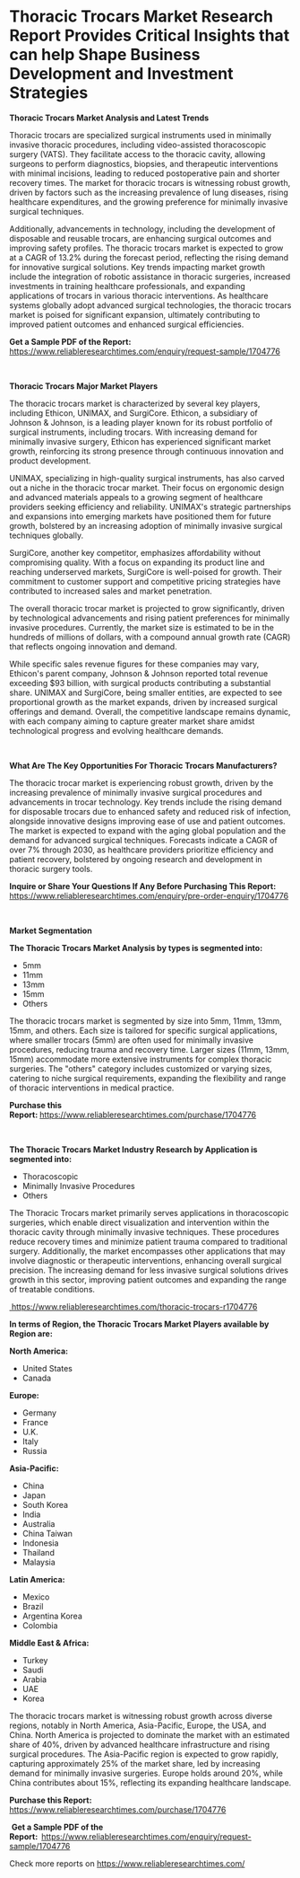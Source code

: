 <p><h1>Thoracic Trocars Market Research Report Provides Critical Insights that can help Shape Business Development and Investment Strategies</h1></p><p><strong>Thoracic Trocars Market Analysis and Latest Trends</strong></p>
<p><p>Thoracic trocars are specialized surgical instruments used in minimally invasive thoracic procedures, including video-assisted thoracoscopic surgery (VATS). They facilitate access to the thoracic cavity, allowing surgeons to perform diagnostics, biopsies, and therapeutic interventions with minimal incisions, leading to reduced postoperative pain and shorter recovery times. The market for thoracic trocars is witnessing robust growth, driven by factors such as the increasing prevalence of lung diseases, rising healthcare expenditures, and the growing preference for minimally invasive surgical techniques.</p><p>Additionally, advancements in technology, including the development of disposable and reusable trocars, are enhancing surgical outcomes and improving safety profiles. The thoracic trocars market is expected to grow at a CAGR of 13.2% during the forecast period, reflecting the rising demand for innovative surgical solutions. Key trends impacting market growth include the integration of robotic assistance in thoracic surgeries, increased investments in training healthcare professionals, and expanding applications of trocars in various thoracic interventions. As healthcare systems globally adopt advanced surgical technologies, the thoracic trocars market is poised for significant expansion, ultimately contributing to improved patient outcomes and enhanced surgical efficiencies.</p></p>
<p><strong>Get a Sample PDF of the Report:&nbsp;</strong> <a href="https://www.reliableresearchtimes.com/enquiry/request-sample/1704776?utm_campaign=1558&utm_medium=2&utm_source=Github&utm_content=ia&utm_term=09012025&utm_id=thoracic-trocars">https://www.reliableresearchtimes.com/enquiry/request-sample/1704776</a></p>
<p>&nbsp;</p>
<p><strong>Thoracic Trocars Major Market Players</strong></p>
<p><p>The thoracic trocars market is characterized by several key players, including Ethicon, UNIMAX, and SurgiCore. Ethicon, a subsidiary of Johnson & Johnson, is a leading player known for its robust portfolio of surgical instruments, including trocars. With increasing demand for minimally invasive surgery, Ethicon has experienced significant market growth, reinforcing its strong presence through continuous innovation and product development.</p><p>UNIMAX, specializing in high-quality surgical instruments, has also carved out a niche in the thoracic trocar market. Their focus on ergonomic design and advanced materials appeals to a growing segment of healthcare providers seeking efficiency and reliability. UNIMAX's strategic partnerships and expansions into emerging markets have positioned them for future growth, bolstered by an increasing adoption of minimally invasive surgical techniques globally.</p><p>SurgiCore, another key competitor, emphasizes affordability without compromising quality. With a focus on expanding its product line and reaching underserved markets, SurgiCore is well-poised for growth. Their commitment to customer support and competitive pricing strategies have contributed to increased sales and market penetration.</p><p>The overall thoracic trocar market is projected to grow significantly, driven by technological advancements and rising patient preferences for minimally invasive procedures. Currently, the market size is estimated to be in the hundreds of millions of dollars, with a compound annual growth rate (CAGR) that reflects ongoing innovation and demand.</p><p>While specific sales revenue figures for these companies may vary, Ethicon's parent company, Johnson & Johnson reported total revenue exceeding $93 billion, with surgical products contributing a substantial share. UNIMAX and SurgiCore, being smaller entities, are expected to see proportional growth as the market expands, driven by increased surgical offerings and demand. Overall, the competitive landscape remains dynamic, with each company aiming to capture greater market share amidst technological progress and evolving healthcare demands.</p></p>
<p>&nbsp;</p>
<p><strong>What Are The Key Opportunities For Thoracic Trocars Manufacturers?</strong></p>
<p><p>The thoracic trocar market is experiencing robust growth, driven by the increasing prevalence of minimally invasive surgical procedures and advancements in trocar technology. Key trends include the rising demand for disposable trocars due to enhanced safety and reduced risk of infection, alongside innovative designs improving ease of use and patient outcomes. The market is expected to expand with the aging global population and the demand for advanced surgical techniques. Forecasts indicate a CAGR of over 7% through 2030, as healthcare providers prioritize efficiency and patient recovery, bolstered by ongoing research and development in thoracic surgery tools.</p></p>
<p><strong>Inquire or Share Your Questions If Any Before Purchasing This Report:</strong> <a href="https://www.reliableresearchtimes.com/enquiry/pre-order-enquiry/1704776?utm_campaign=1558&utm_medium=2&utm_source=Github&utm_content=ia&utm_term=09012025&utm_id=thoracic-trocars">https://www.reliableresearchtimes.com/enquiry/pre-order-enquiry/1704776</a></p>
<p>&nbsp;</p>
<p><strong>Market Segmentation</strong></p>
<p><strong>The Thoracic Trocars Market Analysis by types is segmented into:</strong></p>
<p><ul><li>5mm</li><li>11mm</li><li>13mm</li><li>15mm</li><li>Others</li></ul></p>
<p><p>The thoracic trocars market is segmented by size into 5mm, 11mm, 13mm, 15mm, and others. Each size is tailored for specific surgical applications, where smaller trocars (5mm) are often used for minimally invasive procedures, reducing trauma and recovery time. Larger sizes (11mm, 13mm, 15mm) accommodate more extensive instruments for complex thoracic surgeries. The "others" category includes customized or varying sizes, catering to niche surgical requirements, expanding the flexibility and range of thoracic interventions in medical practice.</p></p>
<p><strong>Purchase this Report:&nbsp;</strong><a href="https://www.reliableresearchtimes.com/purchase/1704776?utm_campaign=1558&utm_medium=2&utm_source=Github&utm_content=ia&utm_term=09012025&utm_id=thoracic-trocars">https://www.reliableresearchtimes.com/purchase/1704776</a></p>
<p>&nbsp;</p>
<p><strong>The Thoracic Trocars Market Industry Research by Application is segmented into:</strong></p>
<p><ul><li>Thoracoscopic</li><li>Minimally Invasive Procedures</li><li>Others</li></ul></p>
<p><p>The Thoracic Trocars market primarily serves applications in thoracoscopic surgeries, which enable direct visualization and intervention within the thoracic cavity through minimally invasive techniques. These procedures reduce recovery times and minimize patient trauma compared to traditional surgery. Additionally, the market encompasses other applications that may involve diagnostic or therapeutic interventions, enhancing overall surgical precision. The increasing demand for less invasive surgical solutions drives growth in this sector, improving patient outcomes and expanding the range of treatable conditions.</p></p>
<p><a href="https://www.reliableresearchtimes.com/thoracic-trocars-r1704776?utm_campaign=1558&utm_medium=2&utm_source=Github&utm_content=ia&utm_term=09012025&utm_id=thoracic-trocars">&nbsp;https://www.reliableresearchtimes.com/thoracic-trocars-r1704776</a></p>
<p><strong>In terms of Region, the Thoracic Trocars Market Players available by Region are:</strong></p>
<p>
    <p> <strong> North America: </strong>
        <ul>
            <li>United States</li>
            <li>Canada</li>
        </ul>
        </p> 
    <p> <strong> Europe: </strong>
        <ul>
            <li>Germany</li>
            <li>France</li>
            <li>U.K.</li>
            <li>Italy</li>
            <li>Russia</li>
        </ul>
        </p> 
    <p> <strong> Asia-Pacific: </strong>
        <ul>
            <li>China</li>
            <li>Japan</li>
            <li>South Korea</li>
            <li>India</li>
            <li>Australia</li>
            <li>China Taiwan</li>
            <li>Indonesia</li>
            <li>Thailand</li>
            <li>Malaysia</li>
        </ul>
        </p> 
    <p> <strong> Latin America: </strong>
        <ul>
            <li>Mexico</li>
            <li>Brazil</li>
            <li>Argentina Korea</li>
            <li>Colombia</li>
        </ul>
        </p> 
    <p> <strong> Middle East & Africa: </strong>
        <ul>
            <li>Turkey</li>
            <li>Saudi</li>
            <li>Arabia</li>
            <li>UAE</li>
            <li>Korea</li>
        </ul>
    </p>
    </p>
<p><p>The thoracic trocars market is witnessing robust growth across diverse regions, notably in North America, Asia-Pacific, Europe, the USA, and China. North America is projected to dominate the market with an estimated share of 40%, driven by advanced healthcare infrastructure and rising surgical procedures. The Asia-Pacific region is expected to grow rapidly, capturing approximately 25% of the market share, led by increasing demand for minimally invasive surgeries. Europe holds around 20%, while China contributes about 15%, reflecting its expanding healthcare landscape.</p></p>
<p><strong>Purchase this Report: </strong><a href="https://www.reliableresearchtimes.com/purchase/1704776?utm_campaign=1558&utm_medium=2&utm_source=Github&utm_content=ia&utm_term=09012025&utm_id=thoracic-trocars">https://www.reliableresearchtimes.com/purchase/1704776</a></p>
<p>&nbsp;<strong>Get a Sample PDF of the Report:&nbsp;&nbsp;</strong><a href="https://www.reliableresearchtimes.com/enquiry/request-sample/1704776?utm_campaign=1558&utm_medium=2&utm_source=Github&utm_content=ia&utm_term=09012025&utm_id=thoracic-trocars">https://www.reliableresearchtimes.com/enquiry/request-sample/1704776</a></p>
<p><strong></strong></p>
<p>Check more reports on <a href="https://www.reliableresearchtimes.com/?utm_campaign=1558&utm_medium=2&utm_source=Github&utm_content=ia&utm_term=09012025&utm_id=thoracic-trocars">https://www.reliableresearchtimes.com/</a></p>